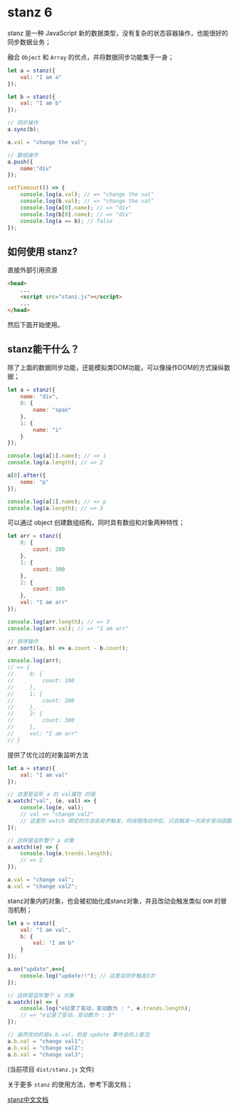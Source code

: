 # stanz 6

stanz 是一种 JavaScript 新的数据类型，没有复杂的状态容器操作，也能很好的同步数据业务；

融合 `Object` 和 `Array` 的优点，并将数据同步功能集于一身；

```javascript
let a = stanz({
    val: "I am a"
});

let b = stanz({
    val: "I am b"
});

// 同步操作
a.sync(b);

a.val = "change the val";

// 数组操作
a.push({
    name:"div"
});

setTimeout(() => {
    console.log(a.val); // => "change the val"
    console.log(b.val); // => "change the val"
    console.log(a[0].name); // => "div"
    console.log(b[0].name); // => "div"
    console.log(a == b); // false
});
```

## 如何使用 stanz?

直接外部引用资源

```html
<head>
    ...
    <script src="stanz.js"></script>
    ...
</head>
```

然后下面开始使用。

## stanz能干什么？

除了上面的数据同步功能，还能模拟类DOM功能，可以像操作DOM的方式操纵数据；

```javascript
let a = stanz({
    name: "div",
    0: {
        name: "span"
    },
    1: {
        name: "i"
    }
});

console.log(a[1].name); // => i
console.log(a.length); // => 2

a[0].after({
    name: "p"
});

console.log(a[1].name); // => p
console.log(a.length); // => 3
```

可以通过 object 创建数组结构，同时具有数组和对象两种特性；

```javascript
let arr = stanz({
    0: {
        count: 200
    },
    1: {
        count: 300
    },
    2: {
        count: 100
    },
    val: "I am arr"
});

console.log(arr.length); // => 3
console.log(arr.val); // => "I am arr"

// 排序操作
arr.sort((a, b) => a.count - b.count);

console.log(arr); 
// => {
//     0: {
//         count: 100
//     },
//     1: {
//         count: 200
//     },
//     2: {
//         count: 300
//     },
//     val: "I am arr"
// }
```

提供了优化过的对象监听方法

```javascript
let a = stanz({
    val: "I am val"
});

// 这里是监听 a 的 val属性 的值
a.watch("val", (e, val) => {
    console.log(e, val);
    // val => "change val2"
    // 这里的 watch 绑定的方法会异步触发，同线程改动中后，只会触发一次异步变动函数
});

// 这样是监听整个 a 对象
a.watch((e) => {
    console.log(e.trends.length);
    // => 2
});

a.val = "change val";
a.val = "change val2";
```

stanz对象内的对象，也会被初始化成stanz对象，并且改动会触发类似 `DOM` 的冒泡机制；

```javascript
let a = stanz({
    val: "I am val",
    b: {
        val: "I am b"
    }
});

a.on("update",e=>{
    console.log("update!!"); // 这里会同步触发3次
});

// 这样是监听整个 a 对象
a.watch((e) => {
    console.log("e记录了变动，变动数为 : ", e.trends.length);
    // => "e记录了变动，变动数为 : 3"
});

// 虽然改动的是a.b.val，但是 update 事件会向上冒泡
a.b.val = "change val1";
a.b.val = "change val2";
a.b.val = "change val3";
```

(当前项目 `dist/stanz.js` 文件)

关于更多 `stanz` 的使用方法，参考下面文档；

[stanz中文文档](doc/cn/)

<!-- ### 数组对象操作，为什么采用类DOM的方案，而不是采用JS Object标准？

为了使 trend 功能实现起来更简单；

如果多个对象可以同时拥有一个对象，远程的对象数据就没办法同步；

如果要实现同时拥有对象，并且远程能够同步，必须先实现一个 Object VM，在进行VM上的对象映射同步，但这样会让工程变得特别的复杂；

而 `trend`远程同步 是 stanz 的重要特性，所以采用类DOM的方案；

等作者想到办法降低工程复杂度后，下一版本会采用JS Object标准。 -->